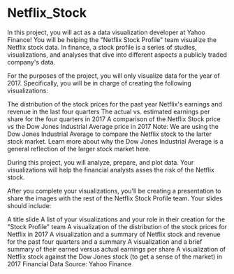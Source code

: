 # Netflix_Stock
In this project, you will act as a data visualization developer at Yahoo Finance! You will be helping the "Netflix Stock Profile" team visualize the Netflix stock data. In finance, a stock profile is a series of studies, visualizations, and analyses that dive into different aspects a publicly traded company's data.

For the purposes of the project, you will only visualize data for the year of 2017. Specifically, you will be in charge of creating the following visualizations:

The distribution of the stock prices for the past year
Netflix's earnings and revenue in the last four quarters
The actual vs. estimated earnings per share for the four quarters in 2017
A comparison of the Netflix Stock price vs the Dow Jones Industrial Average price in 2017
Note: We are using the Dow Jones Industrial Average to compare the Netflix stock to the larter stock market. Learn more about why the Dow Jones Industrial Average is a general reflection of the larger stock market here.

During this project, you will analyze, prepare, and plot data. Your visualizations will help the financial analysts asses the risk of the Netflix stock.

After you complete your visualizations, you'll be creating a presentation to share the images with the rest of the Netflix Stock Profile team. Your slides should include:

A title slide
A list of your visualizations and your role in their creation for the "Stock Profile" team
A visualization of the distribution of the stock prices for Netflix in 2017
A visualization and a summary of Netflix stock and revenue for the past four quarters and a summary
A visualization and a brief summary of their earned versus actual earnings per share
A visualization of Netflix stock against the Dow Jones stock (to get a sense of the market) in 2017
Financial Data Source: Yahoo Finance
